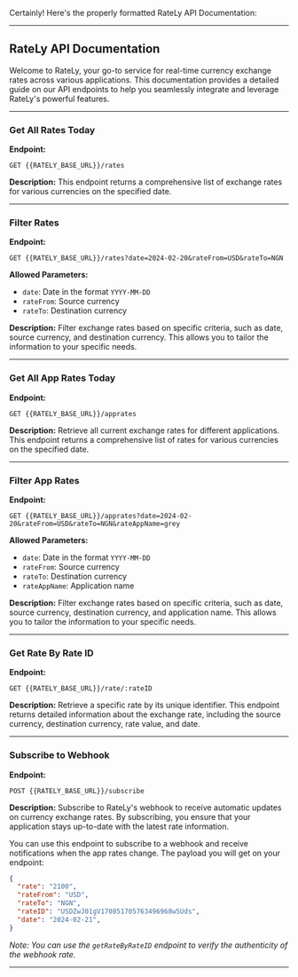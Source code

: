 Certainly! Here's the properly formatted RateLy API Documentation:

---

## RateLy API Documentation

Welcome to RateLy, your go-to service for real-time currency exchange rates across various applications. This documentation provides a detailed guide on our API endpoints to help you seamlessly integrate and leverage RateLy's powerful features.

---

### Get All Rates Today

**Endpoint:** 
```
GET {{RATELY_BASE_URL}}/rates
```

**Description:**
This endpoint returns a comprehensive list of exchange rates for various currencies on the specified date.

---

### Filter Rates

**Endpoint:** 
```
GET {{RATELY_BASE_URL}}/rates?date=2024-02-20&rateFrom=USD&rateTo=NGN
```

**Allowed Parameters:**
- `date`: Date in the format `YYYY-MM-DD`
- `rateFrom`: Source currency
- `rateTo`: Destination currency

**Description:**
Filter exchange rates based on specific criteria, such as date, source currency, and destination currency. This allows you to tailor the information to your specific needs.

---

### Get All App Rates Today

**Endpoint:** 
```
GET {{RATELY_BASE_URL}}/apprates
```

**Description:**
Retrieve all current exchange rates for different applications. This endpoint returns a comprehensive list of rates for various currencies on the specified date.

---

### Filter App Rates

**Endpoint:** 
```
GET {{RATELY_BASE_URL}}/apprates?date=2024-02-20&rateFrom=USD&rateTo=NGN&rateAppName=grey
```

**Allowed Parameters:**
- `date`: Date in the format `YYYY-MM-DD`
- `rateFrom`: Source currency
- `rateTo`: Destination currency
- `rateAppName`: Application name

**Description:**
Filter exchange rates based on specific criteria, such as date, source currency, destination currency, and application name. This allows you to tailor the information to your specific needs.

---

### Get Rate By Rate ID

**Endpoint:** 
```
GET {{RATELY_BASE_URL}}/rate/:rateID
```

**Description:**
Retrieve a specific rate by its unique identifier. This endpoint returns detailed information about the exchange rate, including the source currency, destination currency, rate value, and date.

---

### Subscribe to Webhook

**Endpoint:**
```
POST {{RATELY_BASE_URL}}/subscribe
```

**Description:**
Subscribe to RateLy's webhook to receive automatic updates on currency exchange rates. By subscribing, you ensure that your application stays up-to-date with the latest rate information.

You can use this endpoint to subscribe to a webhook and receive notifications when the app rates change. The payload you will get on your endpoint:
```json
{
  "rate": "2100",
  "rateFrom": "USD",
  "rateTo": "NGN",
  "rateID": "USDZwJ01gV170851705763496968w5Uds",
  "date": "2024-02-21",
}
```

*Note: You can use the `getRateByRateID` endpoint to verify the authenticity of the webhook rate.*

---